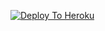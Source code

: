 [![Deploy To Heroku](https://www.herokucdn.com/deploy/button.svg)](https://heroku.com/deploy?template=https://github.com/harsh1366217/txt_leech)
